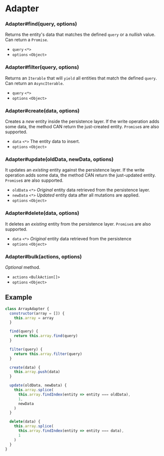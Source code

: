 # Adapter

### **Adapter#find(query, options)**

Returns the entity's data that matches the defined `query` or a _nullish_ value. Can return a `Promise`.

- `query` `<*>`
- `options` `<Object>`

### **Adapter#filter(query, options)**

Returns an `Iterable` that will `yield` all entities that match the defined `query`. Can return an `AsyncIterable`.

- `query` `<*>`
- `options` `<Object>`

### **Adapter#create(data, options)**

Creates a _new_ entity inside the persistence layer. If the write operation adds some data, the method CAN return the just-created entity. `Promise`s are also supported.

- `data` `<*>` The entity data to insert.
- `options` `<Object>`

### **Adapter#update(oldData, newData, options)**

It updates an _existing_ entity against the persistence layer. If the write operation adds some data, the method CAN return the just-updated entity. `Promise`s are also supported.

- `oldData` `<*>` _Original_ entity data retrieved from the persistence layer.
- `newData` `<*>` _Updated_ entity data after all mutations are applied.
- `options` `<Object>`

### **Adapter#delete(data, options)**

It deletes an _existing_ entity from the persistence layer. `Promise`s are also supported.

- `data` `<*>` _Original_ entity data retrieved from the persistence
- `options` `<Object>`

### **Adapter#bulk(actions, options)**

_Optional_ method.

- `actions` `<BulkAction[]>`
- `options` `<Object>`

## Example

```javascript
class ArrayAdapter {
  constructor(array = []) {
    this.array = array
  }

  find(query) {
    return this.array.find(query)
  }

  filter(query) {
    return this.array.filter(query)
  }

  create(data) {
    this.array.push(data)
  }

  update(oldData, newData) {
    this.array.splice(
      this.array.findIndex(entity => entity === oldData),
      1,
      newData
    )
  }

  delete(data) {
    this.array.splice(
      this.array.findIndex(entity => entity === data),
      1
    )
  }
}
```
